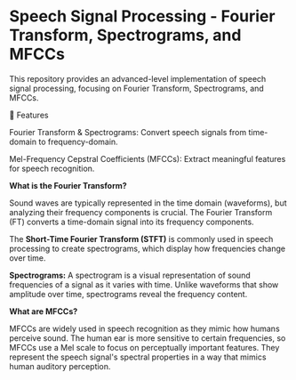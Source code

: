 # Speech Signal Processing - Fourier Transform, Spectrograms, and MFCCs

This repository provides an advanced-level implementation of speech signal processing, focusing on Fourier Transform, Spectrograms, and MFCCs.

📌 Features

Fourier Transform & Spectrograms: Convert speech signals from time-domain to frequency-domain.

Mel-Frequency Cepstral Coefficients (MFCCs): Extract meaningful features for speech recognition.

**What is the Fourier Transform?**

Sound waves are typically represented in the time domain (waveforms), but analyzing their frequency components is crucial. The Fourier Transform (FT) converts a time-domain signal into its frequency components.

The **Short-Time Fourier Transform (STFT)** is commonly used in speech processing to create spectrograms, which display how frequencies change over time.

**Spectrograms:** A spectrogram is a visual representation of sound frequencies of a signal as it varies with time. Unlike waveforms that show amplitude over time, spectrograms reveal the frequency content.

**What are MFCCs?**

MFCCs are widely used in speech recognition as they mimic how humans perceive sound. The human ear is more sensitive to certain frequencies, so MFCCs use a Mel scale to focus on perceptually important features. They represent the speech signal's spectral properties in a way that mimics human auditory perception.
